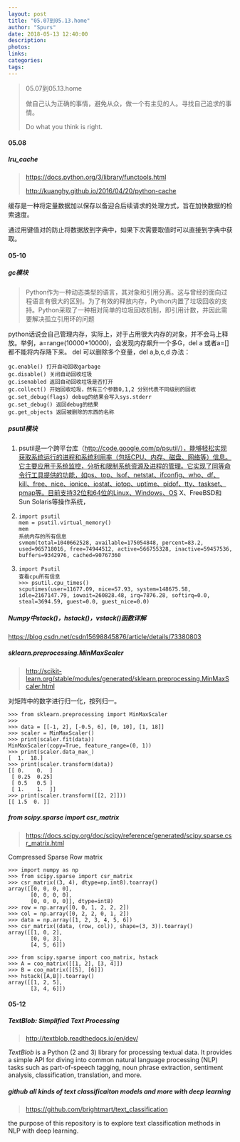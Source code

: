 ```yaml
---
layout: post
title: "05.07到05.13.home"
author: "Spurs"
date: 2018-05-13 12:40:00
description:
photos:
links:
categories:
tags:
---
```


> 05.07到05.13.home
>
> 做自己认为正确的事情，避免从众，做一个有主见的人。寻找自己追求的事情。
>
> Do what you think is right.

<!-- more -->

#### 05.08

##### lru_cache

> https://docs.python.org/3/library/functools.html
>
> http://kuanghy.github.io/2016/04/20/python-cache

缓存是一种将定量数据加以保存以备迎合后续请求的处理方式，旨在加快数据的检索速度。

通过用键值对的防止将数据放到字典中，如果下次需要取值时可以直接到字典中获取。

#### 05-10

##### gc模块

> Python作为一种动态类型的语言，其对象和引用分离。这与曾经的面向过程语言有很大的区别。为了有效的释放内存，Python内置了垃圾回收的支持。Python采取了一种相对简单的垃圾回收机制，即引用计数，并因此需要解决孤立引用环的问题

python话说会自己管理内存，实际上，对于占用很大内存的对象，并不会马上释放。举例，a=range(10000*10000)，会发现内存飙升一个多G，del a 或者a=[]都不能将内存降下来。
del 可以删除多个变量，del a,b,c,d
办法：

```
gc.enable() 打开自动回收garbage
gc.disable() 关闭自动回收垃圾
gc.isenabled 返回自动回收垃圾是否打开
gc.collect() 开始回收垃圾，然有三个参数0,1,2 分别代表不同级别的回收
gc.set_debug(flags) debug的结果会写入sys.stderr
gc.set_debug() 返回debug的结果
gc.get_objects 返回被删除的东西的名称
```

##### psutil模块

1. psutil是一个跨平台库（http://code.google.com/p/psutil/），能够轻松实现获取系统运行的进程和系统利用率（包括CPU、内存、磁盘、网络等）信息。它主要应用于系统监控，分析和限制系统资源及进程的管理。它实现了同等命令行工具提供的功能，如ps、top、lsof、netstat、ifconfig、who、df、kill、free、nice、ionice、iostat、iotop、uptime、pidof、tty、taskset、pmap等。目前支持32位和64位的Linux、Windows、OS X、FreeBSD和Sun Solaris等操作系统，

2. ```
   import psutil
   mem = psutil.virtual_memory()
   mem
   系统内存的所有信息
   svmem(total=1040662528, available=175054848, percent=83.2, used=965718016, free=74944512, active=566755328, inactive=59457536, buffers=9342976, cached=90767360
   ```

3. ```
   import Psutil
   查看cpu所有信息
   >>> psutil.cpu_times()
   scputimes(user=11677.09, nice=57.93, system=148675.58, idle=2167147.79, iowait=260828.48, irq=7876.28, softirq=0.0, steal=3694.59, guest=0.0, guest_nice=0.0)
   ```

##### Numpy中stack()，hstack()，vstack()函数详解

https://blog.csdn.net/csdn15698845876/article/details/73380803

##### sklearn.preprocessing.MinMaxScaler

> http://scikit-learn.org/stable/modules/generated/sklearn.preprocessing.MinMaxScaler.html

对矩阵中的数字进行归一化，按列归一。

```
>>> from sklearn.preprocessing import MinMaxScaler
>>>
>>> data = [[-1, 2], [-0.5, 6], [0, 10], [1, 18]]
>>> scaler = MinMaxScaler()
>>> print(scaler.fit(data))
MinMaxScaler(copy=True, feature_range=(0, 1))
>>> print(scaler.data_max_)
[  1.  18.]
>>> print(scaler.transform(data))
[[ 0.    0.  ]
 [ 0.25  0.25]
 [ 0.5   0.5 ]
 [ 1.    1.  ]]
>>> print(scaler.transform([[2, 2]]))
[[ 1.5  0. ]]
```

##### from scipy.sparse import csr_matrix

>  https://docs.scipy.org/doc/scipy/reference/generated/scipy.sparse.csr_matrix.html

Compressed Sparse Row matrix

```
>>> import numpy as np
>>> from scipy.sparse import csr_matrix
>>> csr_matrix((3, 4), dtype=np.int8).toarray()
array([[0, 0, 0, 0],
       [0, 0, 0, 0],
       [0, 0, 0, 0]], dtype=int8)
>>> row = np.array([0, 0, 1, 2, 2, 2])
>>> col = np.array([0, 2, 2, 0, 1, 2])
>>> data = np.array([1, 2, 3, 4, 5, 6])
>>> csr_matrix((data, (row, col)), shape=(3, 3)).toarray()
array([[1, 0, 2],
       [0, 0, 3],
       [4, 5, 6]])
```

```
>>> from scipy.sparse import coo_matrix, hstack
>>> A = coo_matrix([[1, 2], [3, 4]])
>>> B = coo_matrix([[5], [6]])
>>> hstack([A,B]).toarray()
array([[1, 2, 5],
       [3, 4, 6]])
```

#### 05-12

##### TextBlob: Simplified Text Processing

> http://textblob.readthedocs.io/en/dev/

*TextBlob* is a Python (2 and 3) library for processing textual data. It provides a simple API for diving into common natural language processing (NLP) tasks such as part-of-speech tagging, noun phrase extraction, sentiment analysis, classification, translation, and more.

#####  github all kinds of text classificaiton models and more with deep learning

> https://github.com/brightmart/text_classification

the purpose of this repository is to explore text classification methods in NLP with deep learning.